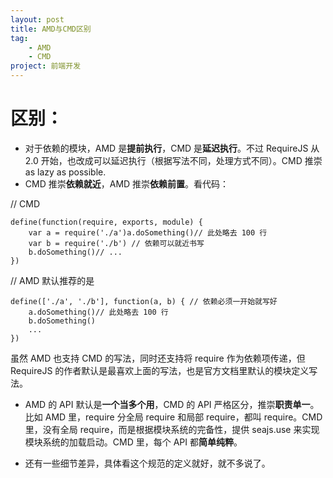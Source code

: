 ```yaml
---
layout: post
title: AMD与CMD区别
tag:
	- AMD
	- CMD
project: 前端开发
---
```


# 区别：

*  对于依赖的模块，AMD 是**提前执行**，CMD 是**延迟执行**。不过 RequireJS 从 2.0 开始，也改成可以延迟执行（根据写法不同，处理方式不同）。CMD 推崇 as lazy as possible.
* CMD 推崇**依赖就近**，AMD 推崇**依赖前置**。看代码：

// CMD

```
define(function(require, exports, module) {
	var a = require('./a')a.doSomething()// 此处略去 100 行
	var b = require('./b') // 依赖可以就近书写
	b.doSomething()// ...
})
```

// AMD 默认推荐的是

```
define(['./a', './b'], function(a, b) { // 依赖必须一开始就写好
	a.doSomething()// 此处略去 100 行
	b.doSomething()
	...
})
```

虽然 AMD 也支持 CMD 的写法，同时还支持将 require 作为依赖项传递，但 RequireJS 的作者默认是最喜欢上面的写法，也是官方文档里默认的模块定义写法。

*  AMD 的 API 默认是**一个当多个用**，CMD 的 API 严格区分，推崇**职责单一**。比如 AMD 里，require 分全局 require 和局部 require，都叫 require。CMD 里，没有全局 require，而是根据模块系统的完备性，提供 seajs.use 来实现模块系统的加载启动。CMD 里，每个 API 都**简单纯粹**。

*  还有一些细节差异，具体看这个规范的定义就好，就不多说了。
